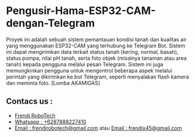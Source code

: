 # Pengusir-Hama-ESP32-CAM-dengan-Telegram

Proyek ini adalah sebuah sistem pemantauan kondisi tanah dan kualitas air yang menggunakan ESP32-CAM yang terhubung ke Telegram Bot. Sistem ini dapat mengirimkan data terkait status tanah (kering, normal, basah), status pompa, nilai pH tanah, serta foto objek (misalnya tanaman atau area tanah) kepada pengguna melalui pesan Telegram. Sistem ini juga memungkinkan pengguna untuk mengontrol beberapa aspek melalui perintah yang dikirimkan ke bot Telegram, seperti menyalakan flash kamera dan meminta foto. [Lomba AKAMIGAS]

## Contacs us : 
* [Frendi RoboTech](https://www.instagram.com/frendi.co/)
* [Whatsapp : +6287888227410](https://wa.me/+6287888227410)
* [Email    : frendirobotech@gmail.com](https://mail.google.com/mail/u/0/?view=cm&tf=1&fs=1&to=frendirobotech@gmail.com) atau [Email    : frendix45@gmail.com](https://mail.google.com/mail/u/0/?view=cm&tf=1&fs=1&to=frendix45@gmail.com)
